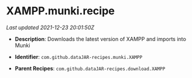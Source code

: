 # XAMPP.munki.recipe

_Last updated 2021-12-23 20:01:50Z_

- **Description**: Downloads the latest version of XAMPP and imports into Munki

- **Identifier**: `com.github.dataJAR-recipes.munki.XAMPP`

- **Parent Recipes**: `com.github.dataJAR-recipes.download.XAMPP`

